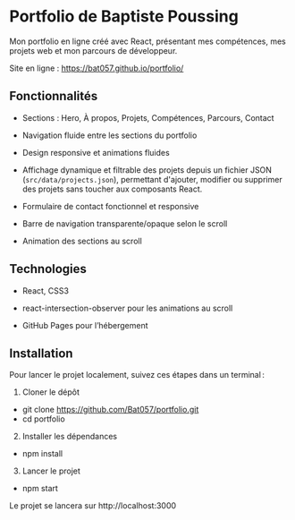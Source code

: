 # Portfolio de Baptiste Poussing

Mon portfolio en ligne créé avec React, présentant mes compétences, mes projets web et mon parcours de développeur.

Site en ligne : https://bat057.github.io/portfolio/

## Fonctionnalités

- Sections : Hero, À propos, Projets, Compétences, Parcours, Contact

- Navigation fluide entre les sections du portfolio

- Design responsive et animations fluides

- Affichage dynamique et filtrable des projets depuis un fichier JSON (`src/data/projects.json`), permettant d'ajouter, modifier ou supprimer des projets sans toucher aux composants React.

- Formulaire de contact fonctionnel et responsive

- Barre de navigation transparente/opaque selon le scroll

- Animation des sections au scroll

## Technologies

- React, CSS3

- react-intersection-observer pour les animations au scroll

- GitHub Pages pour l’hébergement

## Installation

Pour lancer le projet localement, suivez ces étapes dans un terminal :

1. Cloner le dépôt

- git clone https://github.com/Bat057/portfolio.git
- cd portfolio


2. Installer les dépendances

- npm install


3. Lancer le projet

- npm start


Le projet se lancera sur http://localhost:3000
